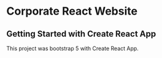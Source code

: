 # Corporate React Website

## Getting Started with Create React App
This project was bootstrap 5 with Create React App.
